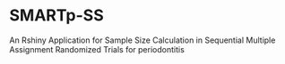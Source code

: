 # SMARTp-SS
An Rshiny Application for Sample Size Calculation in Sequential Multiple Assignment Randomized Trials for periodontitis
